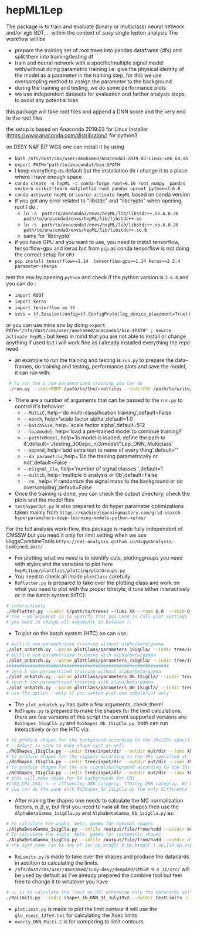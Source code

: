 # hepML1Lep
The package is to train and evaluate (binary or multiclass) neural network and/or xgb BDT,... within the context of susy single lepton analysis
The workflow will be 
 - prepare the training set of root trees into pandas dataframe (dfs) and split them into training/testing df
 - train and neural network with a specific/multiple signal model with/without doing parametric training i.e. give the physical identity of the model as a parameter in the training step, for this we use oversampling method to assign the parameter to the background
 - during the training and testing, we do some performance plots 
 - we use independent datasets for evaluation and farther analysis steps, to avoid any potential bias 

this package will take root files and append a DNN score and the very end to the root files

the setup is based on Anaconda 2019.03 for Linux Installer (https://www.anaconda.com/distribution/) for python3 

on DESY NAF El7 WGS one can install it by using 
 - ```bash /nfs/dust/cms/user/amohamed/Anaconda3-2019.03-Linux-x86_64.sh```
 - ```export PATH="path/to/anaconda3/bin:$PATH```
 - I keep everything as default but the installation dir i change it to a place where I have enough space
 - ```conda create -n hepML -c conda-forge root=6.16 root_numpy  pandas seaborn scikit-learn matplotlib root_pandas uproot python=3.6.8```
 - ```conda activate hepML``` or ```source activate hepML``` based on conda version
 - if you got any error related to "libstdc" and "libcrypto" when opening root I do : 
     - ```ln -s  path/to/anaconda3/envs/hepML/lib/libstdc++.so.6.0.26 path/to/anaconda3/envs/hepML/lib/libstdc++.so```
     - ```ln -s  path/to/anaconda3/envs/hepML/lib/libstdc++.so.6.0.26 path/to/anaconda3/envs/hepML/lib/libstdc++.so.6```
     - same for 'libcrypto'
 - if you have GPU and you want to use, you need to install tensorflow, tensorflow-gpu and keras but from `pip` as conda tensorflow is not doing the correct setup for `GPU`
 - ```pip install tensorflow==1.14  tensorflow-gpu==1.14 keras==2.2.4 parameter-sherpa```

test the env by opening `python` and check if the python version is `3.6.8` and you can do : 
 - ```import ROOT```
 - ```import keras```
 - ```import tensorflow as tf```
 - ```sess = tf.Session(config=tf.ConfigProto(log_device_placement=True))```

or you can use mine env by doing `export PATH="/nfs/dust/cms/user/amohamed/anaconda3/bin:$PATH" ; source activate hepML;` but keep in mind that you are not able to install or change anything if used but i will work fine as i already installed everything the repo need

- an example to run the training and testing is `run.py` to prepare the data-frames, do training and testing, performance plots and save the model, it can run with: 
```bash 
 # to run the a non-parametrized training you can do 
 ./run.py --indirROOT /path/to/the/rootfiles --indirCSV /path/to/write/the/csvfiles --outdir /path/to/out
```
- There are a number of arguments that can be passed to the `run.py` to control it's behavior: 
    - `--MultiC`, help='do multi-classification training',default=False
    - `--epoch`, help='scale factor alpha',default=1.0
    - `--batchSize`, help='scale factor alpha',default=512
    - `--loadmodel`, help='load a pre-trained model to continue training?'
    - `--pathToModel`, help='is model is loaded, define the path to it',default='./testing_300epc_nj3/model/1Lep_DNN_Multiclass'
    - `--append`, help='add extra text to name of every thing',default=''
    - `--do_parametric`,help='Do the training parametrically or not',default=False
    - `--nSignal_Cla`, help='number of signal classes ',default=1
    - `--multib`, help='multiple b analysis or 0b',default=False
    - `--rm` , help='if randomize the signal mass to the background or do oversampling',default=False
- Once the training is done, you can check the output directory, check the plots and the model files
- `testhyperOpt.py` is also prepared to do hyper parameter optimizations taken mainly from `https://machinelearningmastery.com/grid-search-hyperparameters-deep-learning-models-python-keras/`

For the full analysis work-flow, this package is made fully independent of CMSSW but you need it only for limit setting when we use HiggsCombineTools `https://cms-analysis.github.io/HiggsAnalysis-CombinedLimit/`

 - For plotting what we need is to identify cuts, plottinggroups you need with styles and the variables to plot here `hepML1Lep/plotClass/plotting/plotGroups.py`
 - You need to check all inside `plotClass` carefully 
 - `RoPlotter.py` is prepared to take over the plotting class and work on what you need to plot with the proper tdrstyle, it runs either interactively or in the batch system (HTC):
 ```bash 
 # interactively 
 ./RoPlotter.py --indir (/path/to/trees) --lumi XX --YmaX 0.0  --YmiN 0.1 --rmax 1.95 --rmin 0.05 --doRatio --year 2016 --showSF --mb --cuts plotClass/parameters_1SigCla/(cuttextfile) --varList plotClass/parameters_1SigCla/baseplots.py --scale_bkgd_toData  --outdir path/to/outdir --Smass (mgo_mlsp) --mvarList plotClass/parameters_1SigCla/Signal/mplots.py
 # the --mb argument is to speicfy that you need to call plot settings for multiple-b analysis, once you remove it it will call 0b settings
 # you need to change all arguments in between ()
 ```
 - To plot on the batch system (HTC) on can use:
 ```bash 
 # multi-b non-parametrized training without alpha/beta/gamma
./plot_onbatch.py --param plotClass/parameters_1SigCla/ --indir tree/input/dir --outdir out/dir --blind --scale --lumi XX.X --showSF
# multi-b non-parametrized training with alpha/beta/gamma
./plot_onbatch.py --param plotClass/parameters_1SigCla/ --indir tree/input/dir --outdir  out/dir --abg path/to/alphabetagamma/alphabetagammaTable.txt --blind --lumi XX.X --showSF
##############################################################
# zero-b non-parametrized training without alpha/beta/gamma
./plot_onbatch.py --param plotClass/parameters_0b_1SigCla/ --indir tree/input/dir --outdir out/dir --blind --scale --lumi XX.X --showSF
# zero-b non-parametrized training with alpha/beta/gamma
./plot_onbatch.py --param plotClass/parameters_0b_1SigCla/ --indir tree/input/dir --outdir out/dir --abg path/to/alphabetagamma/alphabetagammaTable.txt --blind --lumi XX.X --showSF
# use the option --only if you wanted plot one sample/cut only 
```
 - The `plot_onbatch.py` has quite a few arguments, check them!
 - `RoShapes.py` is prepared to make the shapes for the limit calculations, there are few versions of this script the current supported versions are: `RoShapes_1SigCla.py` and `RoShapes_0b_1SigCla.py`. both can run interactively or on the HTC via:
 ```bash 
 # to produce shapes for the background according to the SRs/CRs specified at `hepML1Lep/plotClass/search_regions.py` (-b to activate the batch submission)
 # --doSyst is used to make shape syst as well
 ./RoShapes_1SigCla.py --indir tree/input/dir --outdir out/dir --lumi XX.X -b --doSyst -Y <Year>
 # to produce shapes for the signals according to the SRs specified at `hepML1Lep/plotClass/search_regions.py` (-b to activate the batch submission)
 ./RoShapes_1SigCla.py --indir tree/input/dir --outdir out/dir --lumi XX.X -b --doSyst -Y <Yeas> --scan 
 # to produce shapes for the one signal/backgrpund according to the SRs specified at --cut argument which will be translated from `hepML1Lep/plotClass/search_regions.py` --mass the identify which mass to evaluate with (parametrized DNN)
 ./RoShapes_1SigCla.py --indir tree/input/dir --outdir out/dir --lumi XX.X --doSyst -Y <Year> -g DY -cut CR3
 # this will make shape for DY backgrounds for CR3
 #[CR2,CR3,CR4] <--> [TTsemilep DNN categroy, TTDilep DNN categroy, WJ DNN categroy]
 # you can do the same with RoShapes_0b_1SigCla.py the only difference is #[CR2,CR3] <--> [TTJets DNN categroy, WJ DNN categroy]
 ```
  - After making the shapes one needs to calculate the MC normalization factors, $\alpha, \beta, \gamma$, but first you need to `hadd` all the shapes then use the `AlphaBetaGamma_1sigCla.py` and `AlphaBetaGamma_0b_1sigCla.py` as:
  ```bash
  # To calculate the alpha, beta, gamma for nominal shapes
  ./AlphaBetaGamma_1sigCla.py --infile /output/file/from/hadd --outdir out/dir
  # To calculate the alpha, beta, gamma for systematic shapes
  ./AlphaBetaGamma_1sigCla.py --infile /output/file/from/hadd --outdir ut/dir --syst <syst_name>
  # the syst_name can be any of Jec_Up,btagSF_b_Up,btagSF_l_Up,ISR_Up,lepSF_Up,PU_Up,TTxsec_Up,TTVxsec_Up,Wpol_Up,Wxsec_Up and also _Down variation
  ```
  - `RoLimits.py` is made to take over the shapes and produce the datacards in addition to calculating the limits.
  - `/nfs/dust/cms/user/amohamed/susy-desy/deepAK8/CMSSW_9_4_11/src/` will be used by default as I've already prepared the combine tool but feel free to change it to whatever you have
  ```bash
  # -L is to calculate the limit on HTC otherwise only the datacards will be produced
  ./RoLimits.py --indir shapes_16_DNN_31_July19v2 --outdir testLimits -L
  ```
  - `plotLimit.py` is made to plot the limit contour it will use the `glu_xsecs_13TeV.txt` for calculating the Xsec limits
  - `overly_DNN_Multi.C` is for comparing to limit contours 


